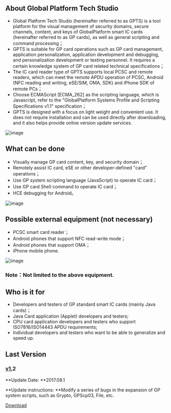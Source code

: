 ## **About Global Platform Tech Studio**

* Global Platform Tech Studio (hereinafter referred to as GPTS) is a tool platform for the visual management of security domains, secure channels, content, and keys of GlobalPlatform smart IC cards (hereinafter referred to as GP cards), as well as general scripting and command processing；
* GPTS is suitable for GP card operations such as GP card management, application personalization, application development and debugging, and personalization development or testing personnel. It requires a certain knowledge system of GP card related technical specifications；
* The IC card reader type of GPTS supports local PCSC and remote readers, which can meet the remote APDU operation of PCSC, Android (NFC reading and writing, eSE/SIM, OMA, SDK) and iPhone SDK of remote PCs；
* Choose ECMAScript [ECMA_262] as the scripting language, which is Javascript, refer to the "GlobalPlatform Systems Profile and Scripting Specifications v1.1" specification；
* GPTS is designed with a focus on light weight and convenient use. It does not require installation and can be used directly after downloading, and it also helps provide online version update services.

![image](https://user-images.githubusercontent.com/66411758/143268088-cf4a2821-58b5-471a-a4e4-9c1651259574.png)

## What can be done

* Visually manage GP card content, key, and security domain；
* Remotely assist IC card, eSE or other developer-defined "card" operations；
* Use GP system scripting language (JavaScript) to operate IC card；
* Use GP card Shell command to operate IC card；
* HCE debugging for Android。

![image](https://user-images.githubusercontent.com/66411758/143268590-85bd3b6f-8ec7-4cdc-ae57-17596e9f71e4.png)

## Possible external equipment (not necessary)

* PCSC smart card reader；
* Android phones that support NFC read-write mode；
* Android phones that support OMA；
* iPhone mobile phone.

![image](https://user-images.githubusercontent.com/66411758/143268142-94311e9f-92d1-419c-be34-3f8026648926.png)

### Note：Not limited to the above equipment.

## Who is it for

* Developers and testers of GP standard smart IC cards (mainly Java cards)；
* Java Card application (Applet) developers and testers;
* CPU card application developers and testers who support ISO7816/ISO14443 APDU requirements;
* Individual developers and testers who want to be able to generalize and speed up.

## Last Version

### [v1.](https://www.zchrit.com/dwn/GlobalPlatformCardStudiov2.1)2

**Update Date: **2017.08.1

**Update instructions: **Modify a series of bugs in the expansion of GP system scripts, such as Grypto, GPScp03, File, etc.

[Download](http://guide.gpts.zchrit.com/dw/GPTS/GPTSv1.2.zip)
